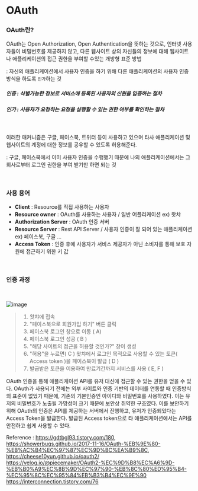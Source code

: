 # OAuth

### OAuth란?
OAuth는 Open Authorization, Open Authentication을 뜻하는 것으로, 인터넷 사용자들이 비밀번호를 제공하지 않고, 다른 웹사이트 상의 자신들의 정보에 대해 웹사이트나 애플리케이션의 접근 권한을 부여할 수있는 개방형 표준 방법 

: 자신의 애플리케이션에서 사용자 인증을 하기 위해 다른 애플리케이션의 사용자 인증방식을 하도록 `인가`하는 것

##### 인증 : 식별가능한 정보로 서비스에 등록된 사용자의 신원을 입증하는 절차 
##### 인가 : 사용자가 요청하는 요청을 실행할 수 있는 권한 여부를 확인하는 절차

<br>


이러한 매커니즘은 구글, 페이스북, 트위터 등이 사용하고 있으며 타사 애플리케이션 및 웹사이트의 계정에 대한 정보를 공유할 수 있도록 허용해준다.

: 구글, 페이스북에서 이미 사용자 인증을 수행했기 때문에 나의 애플리케이션에서는 그 회사로부터 로그인 권한을 부여 받기만 하면 되는 것


<br>

### 사용 용어

- **Client** : Resource를 직접 사용하는 사용자
- **Resource owner** : OAuth를 사용하는 사용자 / 일반 어플리케이션 ex) 왓챠
- **Authorization Server** : OAuth 인증 서버
- **Resource Server** : Rest API Server / 사용자 인증이 잘 되어 있는 애플리케이션 ex) 페이스북, 구글 ...
- **Access Token** : 인증 후에 사용자가 서비스 제공자가 아닌 소비자를 통해 보호 자원에 접근하기 위한 키 값
  
<br>


### 인증 과정

<br>

![image](https://user-images.githubusercontent.com/59171154/137711348-b1fc6b6d-69c6-4ac7-ae7b-7f8ba47611c8.png)

> 1. 왓챠에 접속
> 2. "페이스북으로 회원가입 하기" 버튼 클릭
> 3. 페이스북 로그인 창으로 이동 ( A)
> 4. 페이스북 로그인 성공 ( B )
> 5. "해당 사이트의 접근을 허용할 것인가?" 창이 생성
> 6. "허용"을 누르면( C ) 왓챠에서 로그인 목적으로 사용할 수 있는 토큰( Access token )을 페이스북이 발급 ( D )
> 7. 발급받은 토큰을 이용하여 만료기간까지 서비스를 사용 ( E, F ) 




OAuth 인증을 통해 애플리케이션 API를 유저 대신에 접근할 수 있는 권한을 얻을 수 있다.
OAuth가 사용되기 전에는 외부 사이트와 인증 기반의 데이터를 연동할 때 인증방식의 표준이 없었기 때문에, 기존의 기본인증인 아이디와 비밀번호를 사용하였다.
이는 유저의 비밀번호가 노출될 가망성이 크기 때문에 보안상 취약한 구조였다.
이를 보안하기 위해 OAuth의 인증은 API를 제공하는 서버에서 진행하고, 유저가 인증되었다는 Access Token을 발급한다.
발급된 Access token으로 타 애플리케이션에서는 API를 안전하고 쉽게 사용할 수 있다.





Reference : https://gdtbgl93.tistory.com/180, https://showerbugs.github.io/2017-11-16/OAuth-%EB%9E%80-%EB%AC%B4%EC%97%87%EC%9D%BC%EA%B9%8C, https://cheese10yun.github.io/oauth2/
https://velog.io/@piecemaker/OAuth2-%EC%9D%B8%EC%A6%9D-%EB%B0%A9%EC%8B%9D%EC%97%90-%EB%8C%80%ED%95%B4-%EC%95%8C%EC%95%84%EB%B3%B4%EC%9E%90
https://interconnection.tistory.com/76